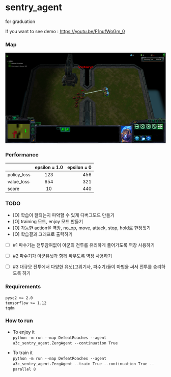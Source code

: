 # sentry_agent
for graduation

If you want to see demo : https://youtu.be/F1nufWoGm_0

### Map
![Alt text](/DefeatRoaches.png)

### Performance
|   | epsilon = 1.0  | epsilon = 0 |
| :------------ |:---------------:| -----:        |
| policy_loss      | 123 | 456         |
| value_loss      | 654        |   321         |
| score | 10        |    440         |

### TODO
- [O] 학습이 잘되는지 파악할 수 있게 디버그모드 만들기
- [O] training 모드, enjoy 모드 만들기
- [O] 가능한 action을 역장, no_op, move, attack, stop, hold로 한정짓기
- [O] 학습결과 그래프로 출력하기
- [ ] #1 파수기는 전투참여없이 아군의 전투를 유리하게 풀어가도록 역장 사용하기
- [ ] #2 파수기가 아군유닛과 함께 싸우도록 역장 사용하기
- [ ] #3 대규모 전투에서 다양한 유닛(고위기사, 파수기)들이 마법을 써서 전투를 승리하도록 하기


### Requirements  
```
pysc2 >= 2.0
tensorflow >= 1.12
tqdm 
```


### How to run  

- To enjoy it  
```python -m run --map DefeatRoaches --agent a3c_sentry_agent.ZergAgent --continuation True```  

- To train it  
```python -m run --map DefeatRoaches --agent a3c_sentry_agent.ZergAgent --train True --continuation True --parallel 8 ```

